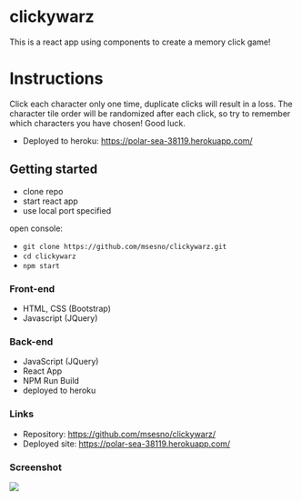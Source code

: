 # clickywarz
This is a react app using components to create a memory click game! 

# Instructions
Click each character only one time, duplicate clicks will result in a loss. The character tile order will be randomized after each click, so try to remember which characters you have chosen! Good luck. 
- Deployed to heroku: https://polar-sea-38119.herokuapp.com/

## Getting started
- clone repo
- start react app
- use local port specified

open console: 
- ```git clone https://github.com/msesno/clickywarz.git``` <br>
- ```cd clickywarz``` <br>
- ```npm start```

### Front-end
- HTML, CSS (Bootstrap)
- Javascript (JQuery)

### Back-end
- JavaScript (JQuery)
- React App
- NPM Run Build
- deployed to heroku

### Links
- Repository: https://github.com/msesno/clickywarz/
- Deployed site: https://polar-sea-38119.herokuapp.com/

### Screenshot
<img src="ss1.png"><br>